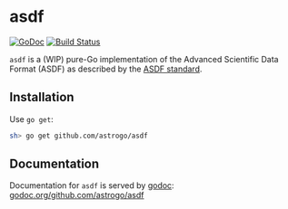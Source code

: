 asdf
====

[![GoDoc](https://godoc.org/github.com/astrogo/asdf?status.svg)](https://godoc.org/github.com/astrogo/asdf)
[![Build Status](https://travis-ci.org/astrogo/asdf.svg?branch=master)](https://travis-ci.org/astrogo/asdf)

`asdf` is a (WIP) pure-Go implementation of the Advanced Scientific Data Format
(ASDF) as described by the [ASDF standard](https://github.com/spacetelescope/asdf-standard).

## Installation

Use `go get`:

```sh
sh> go get github.com/astrogo/asdf
```

## Documentation

Documentation for `asdf` is served by [godoc](https://godoc.org):
 [godoc.org/github.com/astrogo/asdf](https://godoc.org/github.com/astrogo/asdf)

